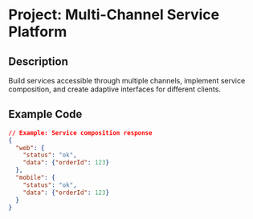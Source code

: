 # Project: Multi-Channel Service Platform

## Description
Build services accessible through multiple channels, implement service composition, and create adaptive interfaces for different clients.

## Example Code
```json
// Example: Service composition response
{
  "web": {
    "status": "ok",
    "data": {"orderId": 123}
  },
  "mobile": {
    "status": "ok",
    "data": {"orderId": 123}
  }
}
```

